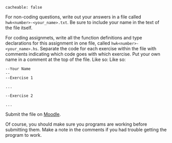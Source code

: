 ```
cacheable: false
```


For non-coding questions, write out your answers in a file called
`hwk<number>-<your_name>.txt`. Be sure to include your name in the text of the file itself.

For coding assignmets, write all the function definitions and type declarations for this assignment in one file, called
`hwk<number>-<your_name>.hs`. Separate the code for each exercise within the file with comments indicating which code goes with which exercise. Put your own name in a comment at the top of the file. Like so:
Like so:


    --Your Name
    --
    --Exercise 1

    ...

    --Exercise 2

    ...

Submit the file on [Moodle](https://moodle.pugetsound.edu/moodle/mod/assign/view.php?id=308686).

Of course, you should make sure you programs are working before submitting them.
Make a note in the comments if you had trouble getting the program to work.
